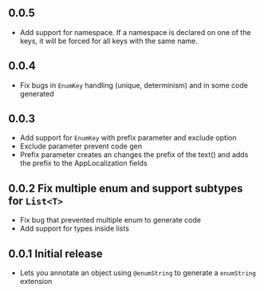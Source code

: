 ## 0.0.5

* Add support for namespace. If a namespace is declared on one of the keys, it will be forced for all keys with the same name.

## 0.0.4

* Fix bugs in `EnumKey` handling (unique, determinism) and in some code generated

## 0.0.3

* Add support for `EnumKey` with prefix parameter and exclude option
* Exclude parameter prevent code gen
* Prefix parameter creates an changes the prefix of the text() and adds the prefix to the AppLocalization fields

## 0.0.2 Fix multiple enum and support subtypes for `List<T>`

* Fix bug that prevented multiple enum to generate code
* Add support for types inside lists

## 0.0.1 Initial release

* Lets you annotate an object using `@enumString` to generate a `enumString` extension
